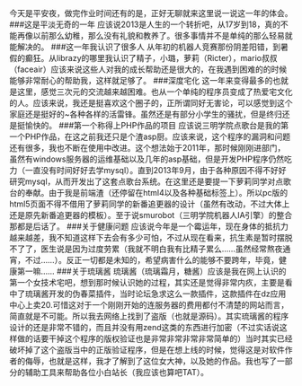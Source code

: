 今天是平安夜，做完作业时间还有的是，正好无聊就来这里说一说这一年的体会。
###这是平淡无奇的一年
应该说2013是人生的一个转折吧，从17岁到18，真的不能再像以前那么幼稚，那么没有礼貌和教养了。很多事情并不是单纯的那么轻易就能解决的。
###这一年我认识了很多人
从年初的机器人竞赛那份阴差阳错，到暑假的癫狂。从librazy的哪里我认识了精子，小璐，萝莉（Ricter），mario叔叔（faceair）应该来说这些人对我的成长帮助还是很大的，在我遇到困难的的时候能够非常耐心的帮助我，这样就足够了。
###深度宅化
这一年来变得最多的也就是这里，感觉三次元的交流越来越困难。也从一个单纯的程序员变成了热爱宅文化的人。应该来说，我还是挺喜欢这个圈子的，正所谓同好无害论，可以感觉到这个家庭还是挺好的~各种各样的活雷锋。虽然还是有部分小学生的骚扰，但是终归还是挺愉快的。
###第一个称得上PHP作品的项目
应该说三明学院点歌台是我的第一个PHP作品，在这之前我还只是个渣asp厨。应该来说，这个程序的漏洞和问题还有很多，我也不断在使用中改进。这个想法始于2011年，那时候刚刚进部门，虽然有windows服务器的运维基础以及几年的asp基础，但是开发PHP程序仍然吃力（一直没有时间好好去学mysql）。直到2013年9月，由于各种原因不得不好好研究mysql，从而开发出了这套点歌台系统。在这里还是要提一下萝莉同学对点歌台的奉献。由于我是前端渣（还停留在html4以及各种基础标签上）。所以pc版的html5页面不得不借用了萝莉同学的新番追更器的设计（虽然有改动，不过大体上还是原先新番追更器的模板）。至于说smurobot（三明学院机器人IA引擎）的整合那都是后话了。
###关于健康问题
应该说今年是一个霉运年，现在身体的抵抗力越来越差，我不知道这样下去会有多少可怕，不过从现在看来，抗生素是暂时摆脱不了了，医生说是因为过度劳累（我就不明白我有比精子累么……虽然经常熬夜通宵，不过……）。反正一切都是未知的，希望病害什么的能够不要跨年，毕竟，健康第一嘛……
###关于琉璃酱
琉璃酱（琉璃霜月，糖酱）应该是我在网上认识的第一个女技术宅吧，想到那时候认识她的过程，其实还是觉得非常内疚，主要是看中了琉璃酱开发的伪春菜插件，当时论坛急求这么一款插件，这款插件在dz应用中心上卖20.可惜这对于一个刚刚开始的连服务器的费用都付不清楚的网站而言，简直就是不可能。所以我去网络上找到了盗版（也就是源码）。其实琉璃酱的程序设计的还是非常不错的，而且并没有用zend这类的东西进行加密（不过实话说这样做的话要干掉这个程序的版权验证也是非常非常非常非常简单的）当时其实已经破坏掉了这个盗版当中的正版验证程序，但是在想上线的时候，觉得这是对软件作者的侮辱，也就是这样，我才了解到了这位女大神，以及她的作品。我也写了一部分的辅助工具来帮助各位小白站长（我应该也算吧TAT）。
